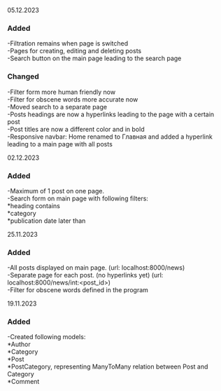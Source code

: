
05.12.2023  

### Added  

-Filtration remains when page is switched  
-Pages for creating, editing and deleting posts  
-Search button on the main page leading to the search page  
  
### Changed  
  
-Filter form more human friendly now  
-Filter for obscene words more accurate now  
-Moved search to a separate page  
-Posts headings are now a hyperlinks leading to the page with a certain post  
-Post titles are now a different color and in bold  
-Responsive navbar: Home renamed to Главная and added a hyperlink leading to a main page with all posts  
  
02.12.2023  
  
### Added  
  
-Maximum of 1 post on one page.  
-Search form on main page with following filters:  
 *heading contains  
 *category  
 *publication date later than  
  
25.11.2023  
  
### Added  
  
-All posts displayed on main page. (url: localhost:8000/news)  
-Separate page for each post. (no hyperlinks yet) (url: localhost:8000/news/int:<post_id>)  
-Filter for obscene words defined in the program  
  
19.11.2023  
  
### Added  
  
-Created following models:  
 *Author  
 *Category  
 *Post  
 *PostCategory, representing ManyToMany relation between Post and Category  
 *Comment  
